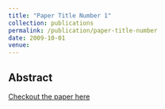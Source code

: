 ```yaml
---
title: "Paper Title Number 1"
collection: publications
permalink: /publication/paper-title-number
date: 2009-10-01
venue: 
---
```

## Abstract




[Checkout the paper here](http://academicpages.github.io/files/paper1.pdf)